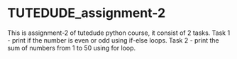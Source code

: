 # TUTEDUDE_assignment-2
This is assignment-2 of tutedude python course, it consist of 2 tasks.
Task 1 - print if the number is even or odd using if-else loops.
Task 2 - print the sum of numbers from 1 to 50 using for loop.
